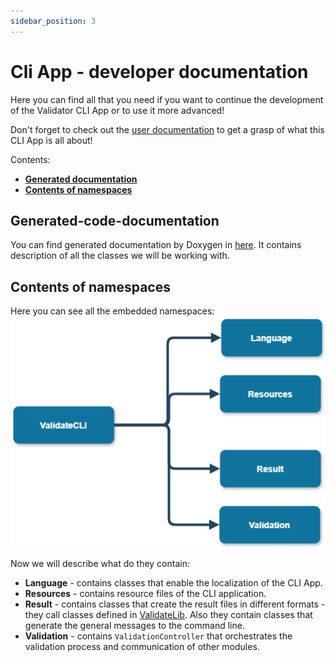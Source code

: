 ```yaml
---
sidebar_position: 3
---
```

# Cli App - developer documentation

Here you can find all that you need if you want to continue the development of the Validator CLI App or to use it more advanced!

Don't forget to check out the [user documentation](../user/) to get a grasp of what this CLI App is all about!

Contents:
- **[Generated documentation](#generated-code-documentation)**
- **[Contents of namespaces](#contents-of-namespaces)**

## Generated-code-documentation

You can find generated documentation by Doxygen in [here](pathname:///generated_docs/cli/Generated/html/index.html).
It contains description of all the classes we will be working with.

## Contents of namespaces

Here you can see all the embedded namespaces:
![embedded namespaces](img/validateCliNs.png)

Now we will describe what do they contain:
- **Language** - contains classes that enable the localization of the CLI App.
- **Resources** - contains resource files of the CLI application.
- **Result** - contains classes that create the result files in different formats - they call classes defined in [ValidateLib](../../lib/developer/). Also they contain classes that generate the general messages to the command line.
- **Validation** - contains `ValidationController` that orchestrates the validation process and communication of other modules.